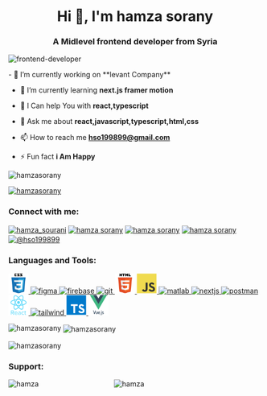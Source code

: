 <h1 align="center">Hi 👋, I'm hamza sorany</h1>
<h3 align="center">A Midlevel frontend developer from Syria</h3>

<p><img aling="right" src="https://camo.githubusercontent.com/cae12fddd9d6982901d82580bdf321d81fb299141098ca1c2d4891870827bf17/68747470733a2f2f6d69726f2e6d656469756d2e636f6d2f6d61782f313336302f302a37513379765349765f7430696f4a2d5a2e676966" alt="frontend-developer"/></p>
- 🔭 I’m currently working on **levant Company**

- 🌱 I’m currently learning **next.js framer motion**

- 🤝 I Can help You with **react,typescript**

- 💬 Ask me about **react,javascript,typescript,html,css**

- 📫 How to reach me **hso199899@gmail.com**

- ⚡ Fun fact **i Am Happy**
<p align="left"> <img src="https://komarev.com/ghpvc/?username=hamzasorany&label=Profile%20views&color=0e75b6&style=flat" alt="hamzasorany" /> </p>

<p align="left"> <a href="https://github.com/ryo-ma/github-profile-trophy"><img src="https://github-profile-trophy.vercel.app/?username=hamzasorany" alt="hamzasorany" /></a> </p>

<h3 align="left">Connect with me:</h3>
<p align="left">
<a href="https://codepen.io/hamza_sourani" target="blank"><img align="center" src="https://raw.githubusercontent.com/rahuldkjain/github-profile-readme-generator/master/src/images/icons/Social/codepen.svg" alt="hamza_sourani" height="30" width="40" /></a>
<a href="https://linkedin.com/in/hamza sorany" target="blank"><img align="center" src="https://raw.githubusercontent.com/rahuldkjain/github-profile-readme-generator/master/src/images/icons/Social/linked-in-alt.svg" alt="hamza sorany" height="30" width="40" /></a>
<a href="https://stackoverflow.com/users/hamza sorany" target="blank"><img align="center" src="https://raw.githubusercontent.com/rahuldkjain/github-profile-readme-generator/master/src/images/icons/Social/stack-overflow.svg" alt="hamza sorany" height="30" width="40" /></a>
<a href="https://fb.com/hamza sorany" target="blank"><img align="center" src="https://raw.githubusercontent.com/rahuldkjain/github-profile-readme-generator/master/src/images/icons/Social/facebook.svg" alt="hamza sorany" height="30" width="40" /></a>
<a href="https://medium.com/@hso199899" target="blank"><img align="center" src="https://raw.githubusercontent.com/rahuldkjain/github-profile-readme-generator/master/src/images/icons/Social/medium.svg" alt="@hso199899" height="30" width="40" /></a>
</p>

<h3 align="left">Languages and Tools:</h3>
<p align="left"> <a href="https://www.w3schools.com/css/" target="_blank" rel="noreferrer"> <img src="https://raw.githubusercontent.com/devicons/devicon/master/icons/css3/css3-original-wordmark.svg" alt="css3" width="40" height="40"/> </a> <a href="https://www.figma.com/" target="_blank" rel="noreferrer"> <img src="https://www.vectorlogo.zone/logos/figma/figma-icon.svg" alt="figma" width="40" height="40"/> </a> <a href="https://firebase.google.com/" target="_blank" rel="noreferrer"> <img src="https://www.vectorlogo.zone/logos/firebase/firebase-icon.svg" alt="firebase" width="40" height="40"/> </a> <a href="https://git-scm.com/" target="_blank" rel="noreferrer"> <img src="https://www.vectorlogo.zone/logos/git-scm/git-scm-icon.svg" alt="git" width="40" height="40"/> </a> <a href="https://www.w3.org/html/" target="_blank" rel="noreferrer"> <img src="https://raw.githubusercontent.com/devicons/devicon/master/icons/html5/html5-original-wordmark.svg" alt="html5" width="40" height="40"/> </a> <a href="https://developer.mozilla.org/en-US/docs/Web/JavaScript" target="_blank" rel="noreferrer"> <img src="https://raw.githubusercontent.com/devicons/devicon/master/icons/javascript/javascript-original.svg" alt="javascript" width="40" height="40"/> </a> <a href="https://www.mathworks.com/" target="_blank" rel="noreferrer"> <img src="https://upload.wikimedia.org/wikipedia/commons/2/21/Matlab_Logo.png" alt="matlab" width="40" height="40"/> </a> <a href="https://nextjs.org/" target="_blank" rel="noreferrer"> <img src="https://cdn.worldvectorlogo.com/logos/nextjs-2.svg" alt="nextjs" width="40" height="40"/> </a> <a href="https://postman.com" target="_blank" rel="noreferrer"> <img src="https://www.vectorlogo.zone/logos/getpostman/getpostman-icon.svg" alt="postman" width="40" height="40"/> </a> <a href="https://reactjs.org/" target="_blank" rel="noreferrer"> <img src="https://raw.githubusercontent.com/devicons/devicon/master/icons/react/react-original-wordmark.svg" alt="react" width="40" height="40"/> </a> <a href="https://tailwindcss.com/" target="_blank" rel="noreferrer"> <img src="https://www.vectorlogo.zone/logos/tailwindcss/tailwindcss-icon.svg" alt="tailwind" width="40" height="40"/> </a> <a href="https://www.typescriptlang.org/" target="_blank" rel="noreferrer"> <img src="https://raw.githubusercontent.com/devicons/devicon/master/icons/typescript/typescript-original.svg" alt="typescript" width="40" height="40"/> </a> <a href="https://vuejs.org/" target="_blank" rel="noreferrer"> <img src="https://raw.githubusercontent.com/devicons/devicon/master/icons/vuejs/vuejs-original-wordmark.svg" alt="vuejs" width="40" height="40"/> </a> </p>


<p><img align="left" src="https://github-readme-stats.vercel.app/api/top-langs?username=hamzasorany&show_icons=true&locale=en&layout=compact" alt="hamzasorany" /></p>

<p>&nbsp;<img align="center" src="https://github-readme-stats.vercel.app/api?username=hamzasorany&show_icons=true&locale=en" alt="hamzasorany" /></p>

<p><img align="center" src="https://github-readme-streak-stats.herokuapp.com/?user=hamzasorany&" alt="hamzasorany" /></p>
  
<h3 align="left">Support:</h3>
<p><a href="https://www.buymeacoffee.com/hamza"> <img align="left" src="https://cdn.buymeacoffee.com/buttons/v2/default-yellow.png" height="50" width="210" alt="hamza" /></a><a href="https://ko-fi.com/hamza"> <img align="left" src="https://cdn.ko-fi.com/cdn/kofi3.png?v=3" height="50" width="210" alt="hamza" /></a></p><br><br>

